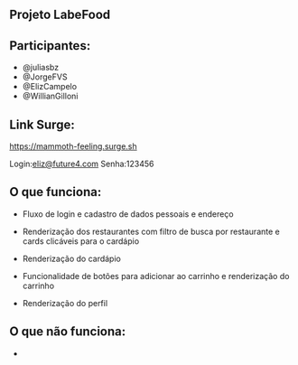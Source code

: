 ## Projeto LabeFood

## Participantes:

- @juliasbz
- @JorgeFVS
- @ElizCampelo
- @WillianGilloni

## Link Surge:

 https://mammoth-feeling.surge.sh


Login:eliz@future4.com
Senha:123456

## O que funciona:

- Fluxo de login e cadastro de dados pessoais e endereço

- Renderização dos restaurantes com filtro de busca por restaurante e cards clicáveis para o cardápio

- Renderização do cardápio

- Funcionalidade de botões para adicionar ao carrinho e renderização do carrinho

- Renderização do perfil

## O que não funciona:

- 
